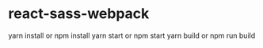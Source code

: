 # react-sass-webpack
yarn install or npm install
yarn start or npm start
yarn build or npm run build
